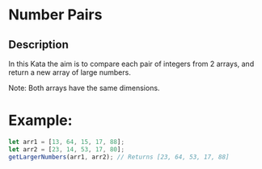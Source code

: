 # Number Pairs

## Description

In this Kata the aim is to compare each pair of integers from 2 arrays, and return a new array of large numbers.

Note: Both arrays have the same dimensions.

# Example:

```javascript
let arr1 = [13, 64, 15, 17, 88];
let arr2 = [23, 14, 53, 17, 80];
getLargerNumbers(arr1, arr2); // Returns [23, 64, 53, 17, 88]
```